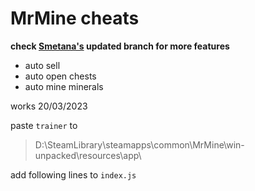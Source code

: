 # MrMine cheats 

**check [Smetana's](https://github.com/FrodoTrash/MrMine-cheats/tree/smetana) updated branch for more features**

- auto sell
- auto open chests
- auto mine minerals

works 20/03/2023

paste `trainer` to
> D:\SteamLibrary\steamapps\common\MrMine\win-unpacked\resources\app\

add following lines to `index.js`
> <script src="trainer.js"></script>
